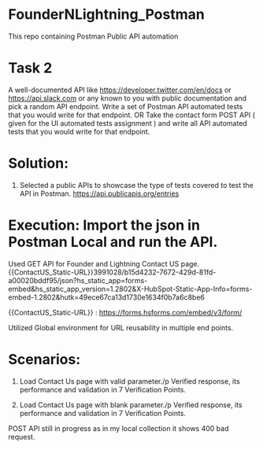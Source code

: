 # FounderNLightning_Postman
This repo containing Postman Public API automation

# Task 2

A well-documented API like https://developer.twitter.com/en/docs or https://api.slack.com or any known to you with public documentation and pick a random API endpoint.
Write a set of Postman API automated tests that you would write for that endpoint.
OR
Take the contact form POST API ( given for the UI automated tests assignment ) and write all API automated tests that you would write for that endpoint. 

# Solution:

1. Selected a public APIs to showcase the type of tests covered to test the API in Postman. 
https://api.publicapis.org/entries 

# Execution: Import the json in Postman Local and run the API.

Used GET API for Founder and Lightning Contact US page.
{{ContactUS_Static-URL}}3991028/b15d4232-7672-429d-81fd-a00020bddf95/json?hs_static_app=forms-embed&hs_static_app_version=1.2802&X-HubSpot-Static-App-Info=forms-embed-1.2802&hutk=49ece67ca13d1730e1634f0b7a6c8be6

{{ContactUS_Static-URL}} : https://forms.hsforms.com/embed/v3/form/

Utilized Global environment for URL reusability in multiple end points.

# Scenarios:
1. Load Contact Us page with valid parameter./p
   Verified response, its performance and validation in 7 Verification Points.

2. Load Contact Us page with blank parameter./p
   Verified response, its performance and validation in 7 Verification Points.

POST API still in progress as in my local collection it shows 400 bad request.







